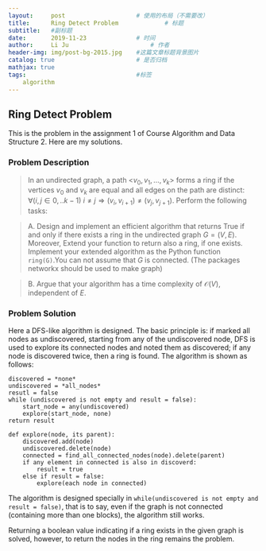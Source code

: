 ```yaml
---
layout:     post   				    # 使用的布局（不需要改）
title:      Ring Detect Problem				# 标题 
subtitle:   #副标题
date:       2019-11-23				# 时间
author:     Li Ju 						# 作者
header-img: img/post-bg-2015.jpg 	#这篇文章标题背景图片
catalog: true 						# 是否归档
mathjax: true
tags:								#标签
    algorithm
---
```



## Ring Detect Problem
This is the problem in the assignment 1 of Course Algorithm and Data Structure 2. Here are my solutions. 
### Problem Description
>In an undirected graph, a path <$v_0, v_1, ..., v_k$> forms a ring if the vertices $v_0$ and $v_k$ are equal and all edges on the path are distinct: $\forall(i, j \in 0, .. k-1)\: i\neq j \Rightarrow (v_i, v_{i+1}) \neq (v_j, v_{j+1})$. Perform the following tasks: 

>A. Design and implement an efficient algorithm that returns True if and only if there exists a ring in the undirected graph $G = (V, E)$. Moreover, Extend your function to return also a ring, if one exists. Implement your extended algorithm as the Python function `ring(G)`.You can not assume that $G$ is connected. (The packages networkx should be used to make graph)

>B.  Argue that your algorithm has a time complexity of $\mathcal{O}(V)$, independent of $E$.

### Problem Solution
Here a DFS-like algorithm is designed. The basic principle is: if marked all nodes as undiscovered, starting from any of the undiscovered node, DFS is used to explore its connected nodes and noted them as discovered; if any node is discovered twice, then a ring is found. The algorithm is shown as follows: 
```
discovered = *none*
undiscovered = *all_nodes*
resutl = false
while (undiscovered is not empty and result = false):
    start_node = any(undiscovered)
    explore(start_node, none)
return result

def explore(node, its parent): 
    discovered.add(node)
    undiscovered.delete(node)
    connected = find_all_connected_nodes(node).delete(parent)
    if any element in connected is also in discoverd:
        result = true
    else if result = false: 
        explore(each node in connected)
```
The algorithm is designed specially in `while(undiscovered is not empty and result = false)`, that is to say, even if the graph is not connected (containing more than one blocks), the algorithm still works. 

Returning a boolean value indicating if a ring exists in the given graph is solved, however, to return the nodes in the ring remains the problem.  

